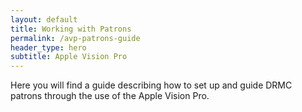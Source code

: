 ```yaml
---
layout: default
title: Working with Patrons
permalink: /avp-patrons-guide
header_type: hero
subtitle: Apple Vision Pro
---
```


Here you will find a guide describing how to set up and guide DRMC patrons through the use of the Apple Vision Pro.